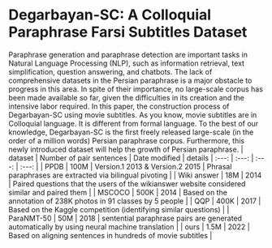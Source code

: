 # Degarbayan-SC: A Colloquial Paraphrase Farsi Subtitles Dataset
Paraphrase generation and paraphrase detection are important tasks in Natural Language Processing (NLP), such as information retrieval, text simplification, question answering, and chatbots. The lack of comprehensive datasets in the Persian paraphrase is a major obstacle to progress in this area. In spite of their importance, no large-scale corpus has been made available so far, given the difficulties in its creation and the intensive labor required. In this paper, the construction process of Degarbayan-SC using movie subtitles. As you know, movie subtitles are in Colloquial language. It is different from formal language.  To the best of our knowledge, Degarbayan-SC is the first freely released large-scale (in the order of a million words) Persian paraphrase corpus. Furthermore, this newly introduced dataset will help the growth of Persian paraphrase. 
| dataset | Number of pair sentences | Date modified | details
| :---: | :---: | :---: | :---: |
| PPDB | 100M | Version.1 2013 & Version.2 2015 | Phrasal paraphrases are extracted via bilingual pivoting |
| Wiki answer | 18M | 2014 | Paired questions that the users of the wikianswer website considered similar and paired them |
| MSCOCO | 500K | 2014 | Based on the annotation of 238K photos in 91 classes by 5 people |
| QQP | 400K | 2017 | Based on the Kaggle competition (identifying similar questions) |
| ParaNMT-50 | 50M | 2018 | sentential paraphrase pairs are generated automatically by using neural machine translation |
| ours | 1.5M | 2022 | Based on aligning sentences in hundreds of movie subtitles |

